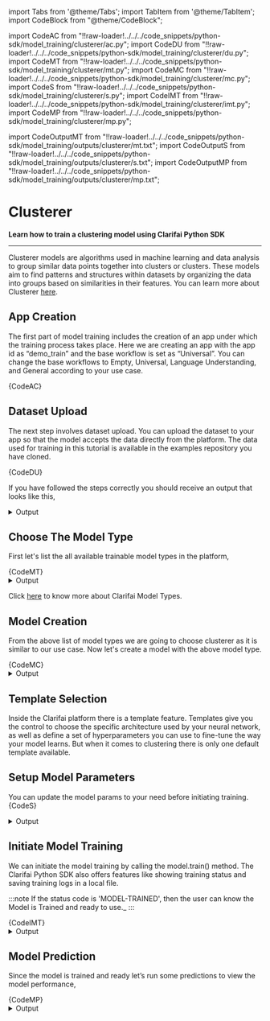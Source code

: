 import Tabs from '@theme/Tabs';
import TabItem from '@theme/TabItem';
import CodeBlock from "@theme/CodeBlock";


import CodeAC from "!!raw-loader!../../../code_snippets/python-sdk/model_training/clusterer/ac.py";
import CodeDU from "!!raw-loader!../../../code_snippets/python-sdk/model_training/clusterer/du.py";
import CodeMT from "!!raw-loader!../../../code_snippets/python-sdk/model_training/clusterer/mt.py";
import CodeMC from "!!raw-loader!../../../code_snippets/python-sdk/model_training/clusterer/mc.py";
import CodeS from "!!raw-loader!../../../code_snippets/python-sdk/model_training/clusterer/s.py";
import CodeIMT from "!!raw-loader!../../../code_snippets/python-sdk/model_training/clusterer/imt.py";
import CodeMP from "!!raw-loader!../../../code_snippets/python-sdk/model_training/clusterer/mp.py";


import CodeOutputMT from "!!raw-loader!../../../code_snippets/python-sdk/model_training/outputs/clusterer/mt.txt";
import CodeOutputS from "!!raw-loader!../../../code_snippets/python-sdk/model_training/outputs/clusterer/s.txt";
import CodeOutputMP from "!!raw-loader!../../../code_snippets/python-sdk/model_training/outputs/clusterer/mp.txt";




# Clusterer

**Learn how to train a clustering model using Clarifai Python SDK**
<hr />

Clusterer models are algorithms used in machine learning and data analysis to group similar data points together into clusters or clusters. These models aim to find patterns and structures within datasets by organizing the data into groups based on similarities in their features. You can learn more about Clusterer  [here](https://docs.clarifai.com/portal-guide/model/model-types/clusterer).


## App Creation

The first part of model training includes the creation of an app under which the training process takes place. Here we are creating an app with the app id as “demo_train” and the base workflow is set as “Universal”. You can change the base workflows to Empty, Universal, Language Understanding, and General according to your use case.

<Tabs>
<TabItem value="python" label="Python">
    <CodeBlock className="language-python">{CodeAC}</CodeBlock>
</TabItem>
</Tabs>

## Dataset Upload

The next step involves dataset upload. You can upload the dataset to your app so that the model accepts the data directly from the platform. The data used for training in this tutorial is available in the examples repository you have cloned.

<Tabs>
<TabItem value="python" label="Python">
    <CodeBlock className="language-python">{CodeDU}</CodeBlock>
</TabItem>
</Tabs>

If you have followed the steps correctly you should receive an output that looks like this,
<details>
  <summary>Output</summary>
    <img src="/img/python-sdk/cl_du.png" width="700" height="700" />
</details>



## Choose The Model Type

First let's list the all available trainable model types in the platform,

<Tabs>
<TabItem value="python" label="Python">
    <CodeBlock className="language-python">{CodeMT}</CodeBlock>
</TabItem>
</Tabs>
<details>
  <summary>Output</summary>
    <CodeBlock className="language-text">{CodeOutputMT}</CodeBlock>
</details>

Click [here](https://docs.clarifai.com/portal-guide/model/model-types/) to know more about Clarifai Model Types.


## Model Creation

From the above list of model types we are going to choose clusterer as it is similar to our use case. Now let's create a model with the above model type.

<Tabs>
<TabItem value="python" label="Python">
    <CodeBlock className="language-python">{CodeMC}</CodeBlock>
</TabItem>
</Tabs>

<details>
  <summary>Output</summary>
  <img src="/img/python-sdk/cl_mc.png" width="700" height="700" />
  </details>

## Template Selection

Inside the Clarifai platform there is a template feature. Templates give you the control to choose the specific architecture used by your neural network, as well as define a set of hyperparameters you can use to fine-tune the way your model learns. But when it comes to clustering there is only one default template available.


## Setup Model Parameters

You can update the model params to your need before initiating training.
<Tabs>
<TabItem value="python" label="Python">
    <CodeBlock className="language-python">{CodeS}</CodeBlock>
</TabItem>
</Tabs>
<details>
  <summary>Output</summary>
    <CodeBlock className="language-text">{CodeOutputS}</CodeBlock>
</details>

## Initiate Model Training

We can initiate the model training by calling the model.train() method. The Clarifai Python SDK also offers features like showing training status and saving training logs in a local file.

:::note
If the status code is 'MODEL-TRAINED', then the user can know the Model is Trained and ready to use._
:::

<Tabs>
<TabItem value="python" label="Python">
    <CodeBlock className="language-python">{CodeIMT}</CodeBlock>
</TabItem>
</Tabs>

<details>
  <summary>Output</summary>
<img src="/img/python-sdk/cl_imt.png" width="700" height="700" />
</details>




## Model Prediction

Since the model is trained and ready let’s run some predictions to view the model performance,

<Tabs>
<TabItem value="python" label="Python">
    <CodeBlock className="language-python">{CodeMP}</CodeBlock>
</TabItem>
</Tabs>
<details>
  <summary>Output</summary>
    <CodeBlock className="language-text">{CodeOutputMP}</CodeBlock>
</details>